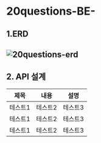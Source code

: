 # 20questions-BE-
## 1.ERD ##
![20questions-erd](https://user-images.githubusercontent.com/109029407/184304942-6f0c3b24-2f5b-4d87-b431-b06882faac37.png)
---
## 2. API 설계 ##
|제목|내용|설명|
|------|---|---|
|테스트1|테스트2|테스트3|
|테스트1|테스트2|테스트3|
|테스트1|테스트2|테스트3|
